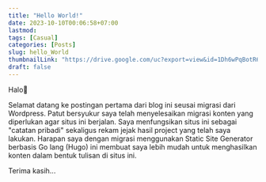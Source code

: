 ```yaml
---
title: "Hello World!"
date: 2023-10-10T00:06:58+07:00
lastmod:
tags: [Casual]
categories: [Posts]
slug: hello_World
thumbnailLink: "https://drive.google.com/uc?export=view&id=1Dh6wPqBotR6DCqxFtFBCGXINi1k6QQ7P"
draft: false
---
```


Halo👋

Selamat datang ke postingan pertama dari blog ini seusai migrasi dari Wordpress. Patut bersyukur saya telah menyelesaikan migrasi konten yang diperlukan agar situs ini berjalan. Saya menfungsikan situs ini sebagai "catatan pribadi" sekaligus rekam jejak hasil project yang telah saya lakukan. Harapan saya dengan migrasi menggunakan Static Site Generator berbasis Go lang (Hugo) ini membuat saya lebih mudah untuk menghasilkan konten dalam bentuk tulisan di situs ini.

Terima kasih...
